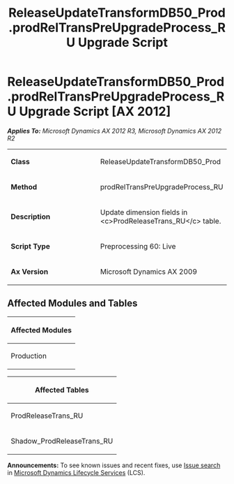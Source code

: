 ﻿---
title: ReleaseUpdateTransformDB50_Prod.prodRelTransPreUpgradeProcess_RU Upgrade Script
TOCTitle: ReleaseUpdateTransformDB50_Prod.prodRelTransPreUpgradeProcess_RU Upgrade Script
ms:assetid: 78a82a68-3ecf-70ba-4f1f-c52783060fe5
ms:mtpsurl: https://msdn.microsoft.com/en-us/library/JJ719372(v=AX.60)
ms:contentKeyID: 49709163
ms.date: 05/18/2015
mtps_version: v=AX.60
---

# ReleaseUpdateTransformDB50\_Prod.prodRelTransPreUpgradeProcess\_RU Upgrade Script [AX 2012]


_**Applies To:** Microsoft Dynamics AX 2012 R3, Microsoft Dynamics AX 2012 R2_

<table>
<colgroup>
<col style="width: 50%" />
<col style="width: 50%" />
</colgroup>
<tbody>
<tr class="odd">
<td><p><strong>Class</strong></p></td>
<td><p>ReleaseUpdateTransformDB50_Prod</p></td>
</tr>
<tr class="even">
<td><p><strong>Method</strong></p></td>
<td><p>prodRelTransPreUpgradeProcess_RU</p></td>
</tr>
<tr class="odd">
<td><p><strong>Description</strong></p></td>
<td><p>Update dimension fields in &lt;c&gt;ProdReleaseTrans_RU&lt;/c&gt; table.</p></td>
</tr>
<tr class="even">
<td><p><strong>Script Type</strong></p></td>
<td><p>Preprocessing 60: Live</p></td>
</tr>
<tr class="odd">
<td><p><strong>Ax Version</strong></p></td>
<td><p>Microsoft Dynamics AX 2009</p></td>
</tr>
</tbody>
</table>


## Affected Modules and Tables

<table>
<colgroup>
<col style="width: 100%" />
</colgroup>
<thead>
<tr class="header">
<th><p>Affected Modules</p></th>
</tr>
</thead>
<tbody>
<tr class="odd">
<td><p>Production</p></td>
</tr>
</tbody>
</table>


<table>
<colgroup>
<col style="width: 100%" />
</colgroup>
<thead>
<tr class="header">
<th><p>Affected Tables</p></th>
</tr>
</thead>
<tbody>
<tr class="odd">
<td><p>ProdReleaseTrans_RU</p></td>
</tr>
<tr class="even">
<td><p>Shadow_ProdReleaseTrans_RU</p></td>
</tr>
</tbody>
</table>

  
**Announcements:** To see known issues and recent fixes, use [Issue search](http://go.microsoft.com/fwlink/?linkid=389258) in [Microsoft Dynamics Lifecycle Services](http://go.microsoft.com/fwlink/?linkid=306505) (LCS).

